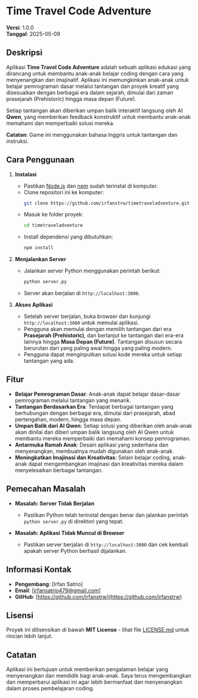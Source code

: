 # Time Travel Code Adventure

**Versi**: 1.0.0  
**Tanggal**: 2025-05-09

## Deskripsi
Aplikasi **Time Travel Code Adventure** adalah sebuah aplikasi edukasi yang dirancang untuk membantu anak-anak belajar coding dengan cara yang menyenangkan dan imajinatif. Aplikasi ini memungkinkan anak-anak untuk belajar pemrograman dasar melalui tantangan dan proyek kreatif yang disesuaikan dengan berbagai era dalam sejarah, dimulai dari zaman prasejarah (Prehistoric) hingga masa depan (Future).

Setiap tantangan akan diberikan umpan balik interaktif langsung oleh AI **Qwen**, yang memberikan feedback konstruktif untuk membantu anak-anak memahami dan memperbaiki solusi mereka.

**Catatan**: Game ini menggunakan bahasa Inggris untuk tantangan dan instruksi.

## Cara Penggunaan

1. **Instalasi**
   - Pastikan [Node.js](https://nodejs.org/) dan [npm](https://www.npmjs.com/) sudah terinstal di komputer.
   - Clone repositori ini ke komputer:
     ```bash
     git clone https://github.com/irfanstrw/timetraveladventure.git
     ```
   - Masuk ke folder proyek:
     ```bash
     cd timetraveladventure
     ```
   - Install dependensi yang dibutuhkan:
     ```bash
     npm install
     ```

2. **Menjalankan Server**
   - Jalankan server Python menggunakan perintah berikut:
     ```bash
     python server.py
     ```
   - Server akan berjalan di `http://localhost:3000`.

3. **Akses Aplikasi**
   - Setelah server berjalan, buka browser dan kunjungi `http://localhost:3000` untuk memulai aplikasi.
   - Pengguna akan memulai dengan memilih tantangan dari era **Prasejarah (Prehistoric)**, dan berlanjut ke tantangan dari era-era lainnya hingga **Masa Depan (Future)**. Tantangan disusun secara berurutan dari yang paling awal hingga yang paling modern.
   - Pengguna dapat menginputkan solusi kode mereka untuk setiap tantangan yang ada.

## Fitur

- **Belajar Pemrograman Dasar**: Anak-anak dapat belajar dasar-dasar pemrograman melalui tantangan yang menarik.
- **Tantangan Berdasarkan Era**: Terdapat berbagai tantangan yang berhubungan dengan berbagai era, dimulai dari prasejarah, abad pertengahan, modern, hingga masa depan.
- **Umpan Balik dari AI Qwen**: Setiap solusi yang diberikan oleh anak-anak akan dinilai dan diberi umpan balik langsung oleh AI Qwen untuk membantu mereka memperbaiki dan memahami konsep pemrograman.
- **Antarmuka Ramah Anak**: Desain aplikasi yang sederhana dan menyenangkan, membuatnya mudah digunakan oleh anak-anak.
- **Meningkatkan Imajinasi dan Kreativitas**: Selain belajar coding, anak-anak dapat mengembangkan imajinasi dan kreativitas mereka dalam menyelesaikan berbagai tantangan.

## Pemecahan Masalah

- **Masalah: Server Tidak Berjalan**
  - Pastikan Python telah terinstal dengan benar dan jalankan perintah `python server.py` di direktori yang tepat.

- **Masalah: Aplikasi Tidak Muncul di Browser**
  - Pastikan server berjalan di `http://localhost:3000` dan cek kembali apakah server Python berhasil dijalankan.

## Informasi Kontak

- **Pengembang**: [Irfan Satrio]  
- **Email**: [irfansatrio479@gmail.com]  
- **GitHub**: [https://github.com/irfanstrw](https://github.com/irfanstrw)

## Lisensi

Proyek ini dilisensikan di bawah **MIT License** - lihat file [LICENSE.md](LICENSE.md) untuk rincian lebih lanjut.

## Catatan

Aplikasi ini bertujuan untuk memberikan pengalaman belajar yang menyenangkan dan mendidik bagi anak-anak. Saya terus mengembangkan dan memperbarui aplikasi ini agar lebih bermanfaat dan menyenangkan dalam proses pembelajaran coding.
